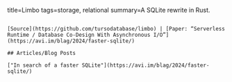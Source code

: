 title=Limbo
tags=storage, relational
summary=A SQLite rewrite in Rust.
~~~~~~

[Source](https://github.com/tursodatabase/limbo) | [Paper: “Serverless Runtime / Database Co-Design With Asynchronous I/O”](https://avi.im/blag/2024/faster-sqlite/)

## Articles/Blog Posts

["In search of a faster SQLite"](https://avi.im/blag/2024/faster-sqlite/)

